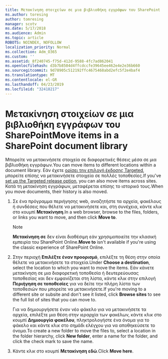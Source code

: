 ```yaml
---
title: Μετακίνηση στοιχείων σε μια βιβλιοθήκη εγγράφων του SharePoint
ms.author: toresing
author: tomresing
manager: scotv
ms.date: 5/17/2018
ms.audience: Admin
ms.topic: article
ROBOTS: NOINDEX, NOFOLLOW
localization_priority: Normal
ms.collection: Adm_O365
ms.custom: ''
ms.assetid: 8f240745-f75d-412d-9588-4fc7ad862041
ms.openlocfilehash: d3b7b8504d4ffcdccfe39645ee462e4e2e36b660
ms.sourcegitcommit: 9d78905c512192ffc4675468abd2efc5f2e4baf4
ms.translationtype: MT
ms.contentlocale: el-GR
ms.lasthandoff: 04/23/2019
ms.locfileid: "32418217"
---
```

# <a name="move-items-in-a-sharepoint-document-library"></a><span data-ttu-id="b917d-102">Μετακίνηση στοιχείων σε μια βιβλιοθήκη εγγράφων του SharePoint</span><span class="sxs-lookup"><span data-stu-id="b917d-102">Move items in a SharePoint document library</span></span>

<span data-ttu-id="b917d-103">Μπορείτε να μετακινήσετε στοιχεία σε διαφορετικές θέσεις μέσα σε μια βιβλιοθήκη εγγράφων.</span><span class="sxs-lookup"><span data-stu-id="b917d-103">You can move items to different locations within a document library.</span></span> <span data-ttu-id="b917d-104">Εάν έχετε [ορίσει την επιλογή έκδοσης Targeted](https://go.microsoft.com/fwlink/?linkid=622980), μπορείτε επίσης να μετακινήσετε στοιχεία σε πολλές τοποθεσίες.</span><span class="sxs-lookup"><span data-stu-id="b917d-104">If you've [set up the Targeted release option](https://go.microsoft.com/fwlink/?linkid=622980), you can also move items across sites.</span></span> <span data-ttu-id="b917d-105">Κατά τη μετακίνηση εγγράφων, μεταφέρεται επίσης το ιστορικό τους.</span><span class="sxs-lookup"><span data-stu-id="b917d-105">When you move documents, their history is also moved.</span></span>
  
1. <span data-ttu-id="b917d-106">Σε ένα πρόγραμμα περιήγησης web, αναζητήστε τα αρχεία, φακέλους ή συνδέσεις που θέλετε να μετακινήσετε και, στη συνέχεια, κάντε κλικ στο κουμπί **Μετακίνηση**.</span><span class="sxs-lookup"><span data-stu-id="b917d-106">In a web browser, browse to the files, folders, or links you want to move, and then click **Move to**.</span></span>
    
    > [!NOTE]
    > <span data-ttu-id="b917d-107">**Μετακίνηση σε** δεν είναι διαθέσιμη εάν χρησιμοποιείτε την κλασική εμπειρία του SharePoint Online.</span><span class="sxs-lookup"><span data-stu-id="b917d-107">**Move to** isn't available if you're using the classic experience of SharePoint Online.</span></span> 
  
2. <span data-ttu-id="b917d-108">Στην περιοχή **Επιλέξτε έναν προορισμό**, επιλέξτε τη θέση στην οποία θέλετε να μετακινήσετε τα στοιχεία.</span><span class="sxs-lookup"><span data-stu-id="b917d-108">Under **Choose a destination**, select the location to which you want to move the items.</span></span> <span data-ttu-id="b917d-109">Εάν κάνετε μετακίνηση σε μια διαφορετική τοποθεσία ή δευτερεύουσας τοποθεσίας και δεν εμφανίζεται στη λίστα, κάντε κλικ στην επιλογή **Περιήγηση σε τοποθεσίες** για να δείτε την πλήρη λίστα των τοποθεσιών που μπορείτε να μετακινήσετε.</span><span class="sxs-lookup"><span data-stu-id="b917d-109">If you're moving to a different site or subsite and don't see it listed, click **Browse sites** to see the full list of sites that you can move to.</span></span> 
    
    <span data-ttu-id="b917d-110">Για να δημιουργήσετε έναν νέο φάκελο για να μετακινήσετε τα αρχεία, επιλέξτε μια θέση στην ιεραρχία των φακέλων, κάντε κλικ στο κουμπί **Δημιουργία φακέλου**, πληκτρολογήστε ένα όνομα για το φάκελο και κάντε κλικ στο σημάδι ελέγχου για να αποθηκεύσετε το όνομα.</span><span class="sxs-lookup"><span data-stu-id="b917d-110">To create a new folder to move the files to, select a location in the folder hierarchy, click **New folder**, enter a name for the folder, and click the check mark to save the name.</span></span>
    
3. <span data-ttu-id="b917d-111">Κάντε κλικ στο κουμπί **Μετακίνηση εδώ**.</span><span class="sxs-lookup"><span data-stu-id="b917d-111">Click **Move here**.</span></span>
    

